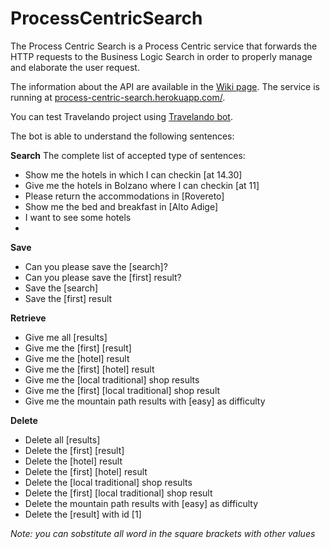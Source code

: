 # ProcessCentricSearch
The Process Centric Search is a Process Centric service that forwards the HTTP requests to the Business Logic Search in order to properly manage and elaborate the user request.

The information about the API are available in the [Wiki page](https://github.com/SDEProject/ProcessCentricSearch/wiki).
The service is running at [process-centric-search.herokuapp.com/](https://process-centric-search.herokuapp.com/).

You can test Travelando project using [Travelando bot](http://t.me/TravelandoBot). 

The bot is able to understand the following sentences:

**Search**
The complete list of accepted type of sentences:
* Show me the hotels in which I can checkin [at 14.30]
* Give me the hotels in Bolzano where I can checkin [at 11]
* Please return the accommodations in [Rovereto]
* Show me the bed and breakfast in [Alto Adige]
* I want to see some hotels
* 

**Save**
* Can you please save the [search]?
* Can you please save the [first] result?
* Save the [search]
* Save the [first] result

**Retrieve**
* Give me all [results]
* Give me the [first] [result]
* Give me the [hotel] result
* Give me the [first] [hotel] result
* Give me the [local traditional] shop results
* Give me the [first] [local traditional] shop result
* Give me the mountain path results with [easy] as difficulty

**Delete**
* Delete all [results]
* Delete the [first] [result]
* Delete the [hotel] result
* Delete the [first] [hotel] result
* Delete the [local traditional] shop results
* Delete the [first] [local traditional] shop result
* Delete the mountain path results with [easy] as difficulty
* Delete the [result] with id [1]

_Note: you can sobstitute all word in the square brackets with other values_

